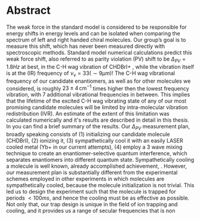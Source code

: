 # Abstract
The weak force in the standard model is considered to be responsible for energy shifts in energy levels and can be isolated when comparing the spectrum of left and right handed chiral molecules. Our group’s goal is to measure this shift, which has never been measured directly with spectroscopic methods.
Standard model numerical calculations predict this weak force shift, also referred to as parity violation (PV) shift to be $\Delta_{PV} = 1.8Hz$ at best, in the C-H wag vibration of CHDBrI+ <!--TODO: Cite-->, while the vibration itself is at the (IR) frequency of $\nu_v = 33 (\sim 9 \mu m)$!
The C-H wag vibrational frequency of our candidate enantiomers, as well as for other molecules we considered, is roughly $23\pm 4 \,\mathrm{cm^{-1}}$ times higher then the lowest frequency vibration, with 7 additional vibrational frequencies in between. This implies that the lifetime of the excited C-H wag vibrating state of any of our most promising candidate molecules will be limited by intra-molecular vibration redistribution (IVR). An estimate of the extent of this limitation was calculated numerically and it's results are described in detail in this thesis. In <!--TODO: cite--> you can find a brief summary of the results.
Our $\Delta_{PV}$ measurement plan, broadly speaking consists of (1) initializing our candidate molecule (CHDBrI), (2) ionizing it, (3) sympathetically cool it with an easily LASER cooled metal (Yb+ in our current attempts), (4) employ a 3 wave mixing technique to create an enantiomer-selective quantum interference, which separates enantiomers into different quantum state. <!--TODO: Cite Itay's thesis, or our group's articles, an article about sympathetic cooling-->
Sympathetically cooling a molecule is well known, already accomplished achievement, <!--TODO: Cite a few examples -->. However, _our_ measurement plan is substantially different from the experimental schemes employed in other experiments in which molecules are sympathetically cooled, because the molecule initialization is not trivial. This led us to design the experiment such that the molecule is trapped for periods $<100ms$, and hence the cooling must be as effective as possible. Not only that, our trap design is unique in the field of ion trapping and cooling, and it provides us a range of secular frequencies that is non
<!--stackedit_data:
eyJoaXN0b3J5IjpbLTc3MTIzMjQ5OCwtMTEyNjMzOTk5NCwxMD
A1Nzg2Nzc4LC0xMzQ3MTA3MDU3LC02MDQwNjMwMSwtMzY4NjYw
ODg3LC0xMjYxMjMwMDM3LDU0MTUwNTQ4MCwxNzY0NzQ1OTM5LD
ExMzYzMzA5NDQsLTE5NjMxNzgwNCw3NTgwNzc2NzUsLTE4NTUy
MzM5OTIsLTIwODg3NDY2MTIsLTMzMjQ1NTM2M119
-->